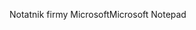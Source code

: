 <span data-ttu-id="4a896-101">Notatnik firmy Microsoft</span><span class="sxs-lookup"><span data-stu-id="4a896-101">Microsoft Notepad</span></span>
